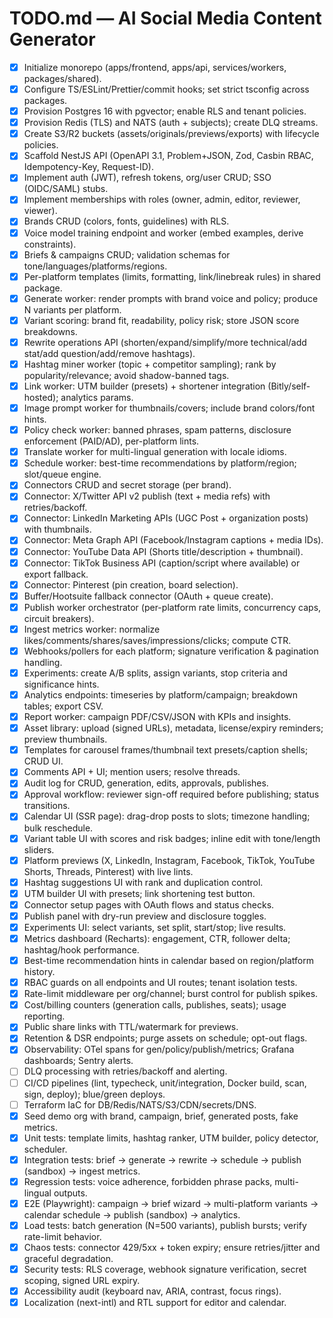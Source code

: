 # TODO.md — AI Social Media Content Generator

- [x] Initialize monorepo (apps/frontend, apps/api, services/workers, packages/shared).
- [x] Configure TS/ESLint/Prettier/commit hooks; set strict tsconfig across packages.
- [x] Provision Postgres 16 with pgvector; enable RLS and tenant policies.
- [x] Provision Redis (TLS) and NATS (auth + subjects); create DLQ streams.
- [x] Create S3/R2 buckets (assets/originals/previews/exports) with lifecycle policies.
- [x] Scaffold NestJS API (OpenAPI 3.1, Problem+JSON, Zod, Casbin RBAC, Idempotency-Key, Request-ID).
- [x] Implement auth (JWT), refresh tokens, org/user CRUD; SSO (OIDC/SAML) stubs.
- [x] Implement memberships with roles (owner, admin, editor, reviewer, viewer).
- [x] Brands CRUD (colors, fonts, guidelines) with RLS.
- [x] Voice model training endpoint and worker (embed examples, derive constraints).
- [x] Briefs & campaigns CRUD; validation schemas for tone/languages/platforms/regions.
- [x] Per-platform templates (limits, formatting, link/linebreak rules) in shared package.
- [x] Generate worker: render prompts with brand voice and policy; produce N variants per platform.
- [x] Variant scoring: brand fit, readability, policy risk; store JSON score breakdowns.
- [x] Rewrite operations API (shorten/expand/simplify/more technical/add stat/add question/add/remove hashtags).
- [x] Hashtag miner worker (topic + competitor sampling); rank by popularity/relevance; avoid shadow-banned tags.
- [x] Link worker: UTM builder (presets) + shortener integration (Bitly/self-hosted); analytics params.
- [x] Image prompt worker for thumbnails/covers; include brand colors/font hints.
- [x] Policy check worker: banned phrases, spam patterns, disclosure enforcement (PAID/AD), per-platform lints.
- [x] Translate worker for multi-lingual generation with locale idioms.
- [x] Schedule worker: best-time recommendations by platform/region; slot/queue engine.
- [x] Connectors CRUD and secret storage (per brand).
- [x] Connector: X/Twitter API v2 publish (text + media refs) with retries/backoff.
- [x] Connector: LinkedIn Marketing APIs (UGC Post + organization posts) with thumbnails.
- [x] Connector: Meta Graph API (Facebook/Instagram captions + media IDs).
- [x] Connector: YouTube Data API (Shorts title/description + thumbnail).
- [x] Connector: TikTok Business API (caption/script where available) or export fallback.
- [x] Connector: Pinterest (pin creation, board selection).
- [x] Buffer/Hootsuite fallback connector (OAuth + queue create).
- [x] Publish worker orchestrator (per-platform rate limits, concurrency caps, circuit breakers).
- [x] Ingest metrics worker: normalize likes/comments/shares/saves/impressions/clicks; compute CTR.
- [x] Webhooks/pollers for each platform; signature verification & pagination handling.
- [x] Experiments: create A/B splits, assign variants, stop criteria and significance hints.
- [x] Analytics endpoints: timeseries by platform/campaign; breakdown tables; export CSV.
- [x] Report worker: campaign PDF/CSV/JSON with KPIs and insights.
- [x] Asset library: upload (signed URLs), metadata, license/expiry reminders; preview thumbnails.
- [x] Templates for carousel frames/thumbnail text presets/caption shells; CRUD UI.
- [x] Comments API + UI; mention users; resolve threads.
- [x] Audit log for CRUD, generation, edits, approvals, publishes.
- [x] Approval workflow: reviewer sign-off required before publishing; status transitions.
- [x] Calendar UI (SSR page): drag-drop posts to slots; timezone handling; bulk reschedule.
- [x] Variant table UI with scores and risk badges; inline edit with tone/length sliders.
- [x] Platform previews (X, LinkedIn, Instagram, Facebook, TikTok, YouTube Shorts, Threads, Pinterest) with live lints.
- [x] Hashtag suggestions UI with rank and duplication control.
- [x] UTM builder UI with presets; link shortening test button.
- [x] Connector setup pages with OAuth flows and status checks.
- [x] Publish panel with dry-run preview and disclosure toggles.
- [x] Experiments UI: select variants, set split, start/stop; live results.
- [x] Metrics dashboard (Recharts): engagement, CTR, follower delta; hashtag/hook performance.
- [x] Best-time recommendation hints in calendar based on region/platform history.
- [x] RBAC guards on all endpoints and UI routes; tenant isolation tests.
- [x] Rate-limit middleware per org/channel; burst control for publish spikes.
- [x] Cost/billing counters (generation calls, publishes, seats); usage reporting.
- [x] Public share links with TTL/watermark for previews.
- [x] Retention & DSR endpoints; purge assets on schedule; opt-out flags.
- [x] Observability: OTel spans for gen/policy/publish/metrics; Grafana dashboards; Sentry alerts.
- [ ] DLQ processing with retries/backoff and alerting.
- [ ] CI/CD pipelines (lint, typecheck, unit/integration, Docker build, scan, sign, deploy); blue/green deploys.
- [ ] Terraform IaC for DB/Redis/NATS/S3/CDN/secrets/DNS.
- [x] Seed demo org with brand, campaign, brief, generated posts, fake metrics.
- [x] Unit tests: template limits, hashtag ranker, UTM builder, policy detector, scheduler.
- [x] Integration tests: brief → generate → rewrite → schedule → publish (sandbox) → ingest metrics.
- [x] Regression tests: voice adherence, forbidden phrase packs, multi-lingual outputs.
- [x] E2E (Playwright): campaign → brief wizard → multi-platform variants → calendar schedule → publish (sandbox) → analytics.
- [x] Load tests: batch generation (N=500 variants), publish bursts; verify rate-limit behavior.
- [x] Chaos tests: connector 429/5xx + token expiry; ensure retries/jitter and graceful degradation.
- [x] Security tests: RLS coverage, webhook signature verification, secret scoping, signed URL expiry.
- [x] Accessibility audit (keyboard nav, ARIA, contrast, focus rings).
- [x] Localization (next-intl) and RTL support for editor and calendar.
